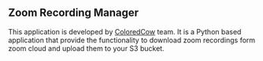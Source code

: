 ## Zoom Recording Manager
This application is developed by [ColoredCow](https://coloredcow.com) team. It is a Python based application that provide the functionality to download zoom recordings form zoom cloud and upload them to your S3 bucket.